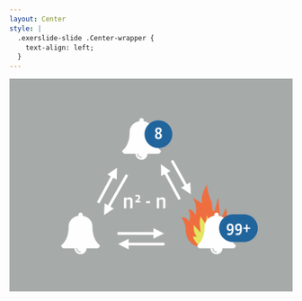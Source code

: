 ```yaml
---
layout: Center
style: |
  .exerslide-slide .Center-wrapper {
    text-align: left;
  }
---
```


<img src="./images/bell-complexity.png"></img>
